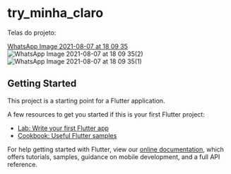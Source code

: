 # try_minha_claro

Telas do projeto:

[WhatsApp Image 2021-08-07 at 18 09 35](https://user-images.githubusercontent.com/16168704/128615169-97ad3ccf-9ae9-4698-b92e-0b736ba98afe.jpeg)
![WhatsApp Image 2021-08-07 at 18 09 35(2)](https://user-images.githubusercontent.com/16168704/128615171-32996e61-5f1e-4890-be59-423c5c6c9c4f.jpeg)
![WhatsApp Image 2021-08-07 at 18 09 35(1)](https://user-images.githubusercontent.com/16168704/128615173-cbe4704d-f36d-44bb-9a27-1f195105edbd.jpeg)

## Getting Started

This project is a starting point for a Flutter application.

A few resources to get you started if this is your first Flutter project:

- [Lab: Write your first Flutter app](https://flutter.dev/docs/get-started/codelab)
- [Cookbook: Useful Flutter samples](https://flutter.dev/docs/cookbook)

For help getting started with Flutter, view our
[online documentation](https://flutter.dev/docs), which offers tutorials,
samples, guidance on mobile development, and a full API reference.
